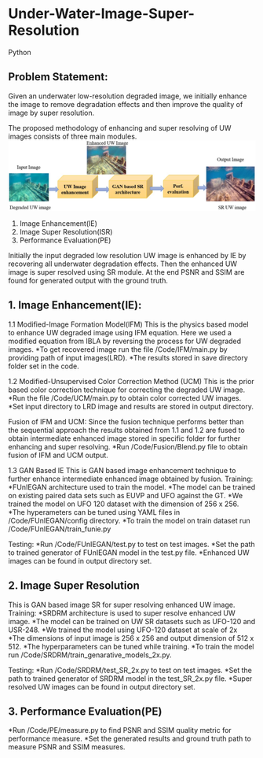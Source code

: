 # Under-Water-Image-Super-Resolution
Python

## Problem Statement: 
Given an underwater low-resolution degraded image, we initially enhance the image to remove degradation effects and then improve the quality of image by super resolution.

The proposed methodology of enhancing and super resolving of UW images consists of three main modules.
<br/>
![alt text](https://github.com/BasavarajMS11/Under-Water-Image-Super-Resolution/blob/master/Images/methodology.jpg?raw=true)
<br/>
1. Image Enhancement(IE)
2. Image Super Resolution(ISR)
3. Performance Evaluation(PE)

Initially the input degraded low resolution UW image is enhanced by IE by recovering all underwater degradation effects.
Then the enhanced UW image is super resolved using SR module. At the end PSNR and SSIM are found for generated output with the ground truth.

## 1. Image Enhancement(IE):

1.1 Modified-Image Formation Model(IFM)
This is the physics based model to enhance UW degraded image using IFM equation. 
Here we used a modified equation from IBLA by reversing the process for UW degraded images.
*To get recovered image run the file  /Code/IFM/main.py by providing path of input images(LRD).
*The results stored in save directory folder set in the code.

1.2 Modified-Unsupervised Color Correction Method (UCM) 
This is the prior based color correction technique for correcting the degraded UW image.
*Run the file /Code/UCM/main.py to obtain color corrected UW images.
*Set input directory to LRD image and results are stored in output directory.

Fusion of IFM and UCM:
Since the fusion technique performs better than the sequential approach the results obtained from 1.1 and 1.2 are fused to obtain intermediate enhanced image 
stored in specific folder for further enhancing and super resolving. 
*Run /Code/Fusion/Blend.py file to obtain fusion of IFM and UCM output.

1.3 GAN Based IE
This is GAN based image enhancement technique to further enhance intermediate enhanced image obtained by fusion.
Training:
*FUnIEGAN architecture used to train the model.
*The model can be trained on existing paired data sets such as EUVP and UFO against the GT.
*We trained the model on UFO 120 dataset with the dimension of 256 x 256.
*The hyperameters can be tuned using YAML files in /Code/FUnIEGAN/config directory.
*To train the model on train dataset run /Code/FUnIEGAN/train_funie.py

Testing:
*Run /Code/FUnIEGAN/test.py to test on test images.
*Set the path to trained generator of FUnIEGAN model in the test.py file.
*Enhanced UW images can be found in output directory set.

## 2. Image Super Resolution
This is GAN based image SR for super resolving enhanced UW image.
Training:
*SRDRM architecture is used to super resolve enhanced UW image.
*The model can be trained on UW SR datasets such as UFO-120 and USR-248.
*We trained the model using UFO-120 dataset at scale of 2x
*The dimensions of input image is 256 x 256 and output dimension of 512 x 512.
*The hyperparameters can be tuned while training.
*To train the model run /Code/SRDRM/train_genarative_models_2x.py.

Testing: 
*Run /Code/SRDRM/test_SR_2x.py to test on test images.
*Set the path to trained generator of SRDRM model in the test_SR_2x.py file.
*Super resolved UW images can be found in output directory set.

## 3. Performance Evaluation(PE)
*Run /Code/PE/measure.py to find PSNR and SSIM quality metric for performance measure.
*Set the generated results and ground truth path to measure PSNR and SSIM measures.
